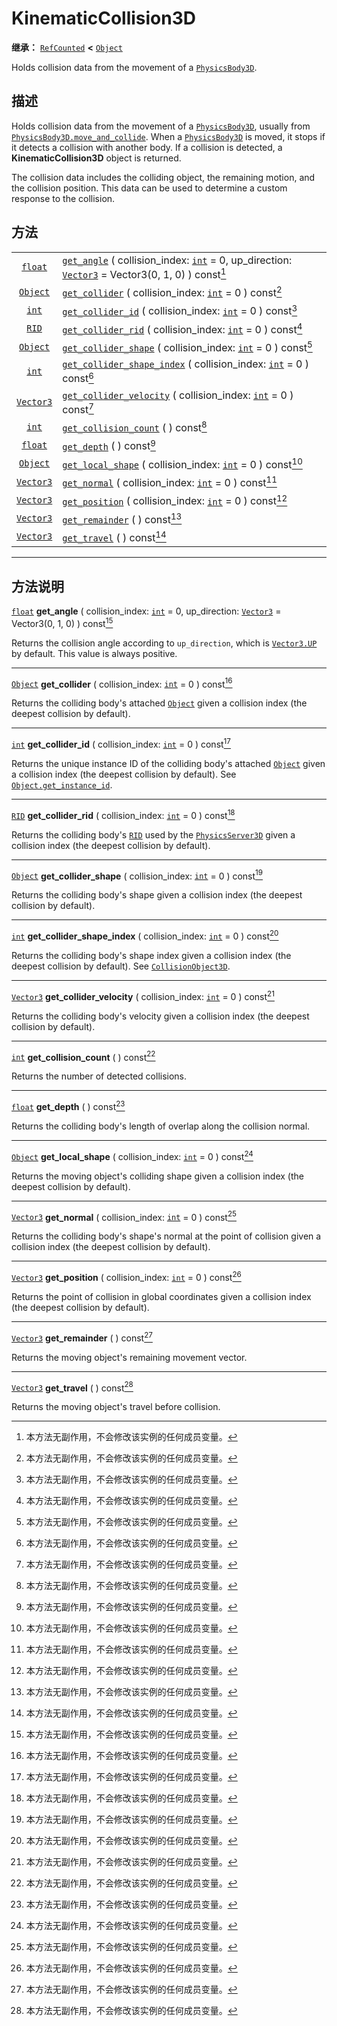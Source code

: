 <!-- ⚠ 请勿编辑本文件 ⚠ -->
<!-- 本文档使用脚本从 WeDot 引擎源码仓库生成。 -->
<!-- 生成脚本：https://github.com/WeDot-Engine/WeDot/tree/4.3/doc/tools/make_md.py； -->
<!-- 原文件：https://github.com/WeDot-Engine/WeDot/tree/4.3/doc/classes/KinematicCollision3D.xml。 -->

<div id="_class_kinematiccollision3d"></div>

# KinematicCollision3D

**继承：** [`RefCounted`](class_refcounted.md) **<** [`Object`](class_object.md)

Holds collision data from the movement of a [`PhysicsBody3D`](class_physicsbody3d.md).

## 描述

Holds collision data from the movement of a [`PhysicsBody3D`](class_physicsbody3d.md), usually from [`PhysicsBody3D.move_and_collide`](class_physicsbody3d.md#class_physicsbody3d_method_move_and_collide). When a [`PhysicsBody3D`](class_physicsbody3d.md) is moved, it stops if it detects a collision with another body. If a collision is detected, a **KinematicCollision3D** object is returned.

The collision data includes the colliding object, the remaining motion, and the collision position. This data can be used to determine a custom response to the collision.

## 方法

|||
|:-:|:--|
| [`float`](class_float.md)     | [`get_angle`](class_kinematiccollision3d.md#class_kinematiccollision3d_method_get_angle) ( collision_index: [`int`](class_int.md) = 0, up_direction: [`Vector3`](class_vector3.md) = Vector3(0, 1, 0) ) const[^const] |
| [`Object`](class_object.md)   | [`get_collider`](class_kinematiccollision3d.md#class_kinematiccollision3d_method_get_collider) ( collision_index: [`int`](class_int.md) = 0 ) const[^const]                                                           |
| [`int`](class_int.md)         | [`get_collider_id`](class_kinematiccollision3d.md#class_kinematiccollision3d_method_get_collider_id) ( collision_index: [`int`](class_int.md) = 0 ) const[^const]                                                     |
| [`RID`](class_rid.md)         | [`get_collider_rid`](class_kinematiccollision3d.md#class_kinematiccollision3d_method_get_collider_rid) ( collision_index: [`int`](class_int.md) = 0 ) const[^const]                                                   |
| [`Object`](class_object.md)   | [`get_collider_shape`](class_kinematiccollision3d.md#class_kinematiccollision3d_method_get_collider_shape) ( collision_index: [`int`](class_int.md) = 0 ) const[^const]                                               |
| [`int`](class_int.md)         | [`get_collider_shape_index`](class_kinematiccollision3d.md#class_kinematiccollision3d_method_get_collider_shape_index) ( collision_index: [`int`](class_int.md) = 0 ) const[^const]                                   |
| [`Vector3`](class_vector3.md) | [`get_collider_velocity`](class_kinematiccollision3d.md#class_kinematiccollision3d_method_get_collider_velocity) ( collision_index: [`int`](class_int.md) = 0 ) const[^const]                                         |
| [`int`](class_int.md)         | [`get_collision_count`](class_kinematiccollision3d.md#class_kinematiccollision3d_method_get_collision_count) ( ) const[^const]                                                                                        |
| [`float`](class_float.md)     | [`get_depth`](class_kinematiccollision3d.md#class_kinematiccollision3d_method_get_depth) ( ) const[^const]                                                                                                            |
| [`Object`](class_object.md)   | [`get_local_shape`](class_kinematiccollision3d.md#class_kinematiccollision3d_method_get_local_shape) ( collision_index: [`int`](class_int.md) = 0 ) const[^const]                                                     |
| [`Vector3`](class_vector3.md) | [`get_normal`](class_kinematiccollision3d.md#class_kinematiccollision3d_method_get_normal) ( collision_index: [`int`](class_int.md) = 0 ) const[^const]                                                               |
| [`Vector3`](class_vector3.md) | [`get_position`](class_kinematiccollision3d.md#class_kinematiccollision3d_method_get_position) ( collision_index: [`int`](class_int.md) = 0 ) const[^const]                                                           |
| [`Vector3`](class_vector3.md) | [`get_remainder`](class_kinematiccollision3d.md#class_kinematiccollision3d_method_get_remainder) ( ) const[^const]                                                                                                    |
| [`Vector3`](class_vector3.md) | [`get_travel`](class_kinematiccollision3d.md#class_kinematiccollision3d_method_get_travel) ( ) const[^const]                                                                                                          |

<!-- rst-class:: classref-section-separator -->

---

## 方法说明

<div id="_class_kinematiccollision3d_method_get_angle"></div>

[`float`](class_float.md) **get_angle** ( collision_index: [`int`](class_int.md) = 0, up_direction: [`Vector3`](class_vector3.md) = Vector3(0, 1, 0) ) const[^const]<div id="class_kinematiccollision3d_method_get_angle"></div>

Returns the collision angle according to `up_direction`, which is [`Vector3.UP`](class_vector3.md#class_vector3_constant_up) by default. This value is always positive.

<!-- rst-class:: classref-item-separator -->

---

<div id="_class_kinematiccollision3d_method_get_collider"></div>

[`Object`](class_object.md) **get_collider** ( collision_index: [`int`](class_int.md) = 0 ) const[^const]<div id="class_kinematiccollision3d_method_get_collider"></div>

Returns the colliding body's attached [`Object`](class_object.md) given a collision index (the deepest collision by default).

<!-- rst-class:: classref-item-separator -->

---

<div id="_class_kinematiccollision3d_method_get_collider_id"></div>

[`int`](class_int.md) **get_collider_id** ( collision_index: [`int`](class_int.md) = 0 ) const[^const]<div id="class_kinematiccollision3d_method_get_collider_id"></div>

Returns the unique instance ID of the colliding body's attached [`Object`](class_object.md) given a collision index (the deepest collision by default). See [`Object.get_instance_id`](class_object.md#class_object_method_get_instance_id).

<!-- rst-class:: classref-item-separator -->

---

<div id="_class_kinematiccollision3d_method_get_collider_rid"></div>

[`RID`](class_rid.md) **get_collider_rid** ( collision_index: [`int`](class_int.md) = 0 ) const[^const]<div id="class_kinematiccollision3d_method_get_collider_rid"></div>

Returns the colliding body's [`RID`](class_rid.md) used by the [`PhysicsServer3D`](class_physicsserver3d.md) given a collision index (the deepest collision by default).

<!-- rst-class:: classref-item-separator -->

---

<div id="_class_kinematiccollision3d_method_get_collider_shape"></div>

[`Object`](class_object.md) **get_collider_shape** ( collision_index: [`int`](class_int.md) = 0 ) const[^const]<div id="class_kinematiccollision3d_method_get_collider_shape"></div>

Returns the colliding body's shape given a collision index (the deepest collision by default).

<!-- rst-class:: classref-item-separator -->

---

<div id="_class_kinematiccollision3d_method_get_collider_shape_index"></div>

[`int`](class_int.md) **get_collider_shape_index** ( collision_index: [`int`](class_int.md) = 0 ) const[^const]<div id="class_kinematiccollision3d_method_get_collider_shape_index"></div>

Returns the colliding body's shape index given a collision index (the deepest collision by default). See [`CollisionObject3D`](class_collisionobject3d.md).

<!-- rst-class:: classref-item-separator -->

---

<div id="_class_kinematiccollision3d_method_get_collider_velocity"></div>

[`Vector3`](class_vector3.md) **get_collider_velocity** ( collision_index: [`int`](class_int.md) = 0 ) const[^const]<div id="class_kinematiccollision3d_method_get_collider_velocity"></div>

Returns the colliding body's velocity given a collision index (the deepest collision by default).

<!-- rst-class:: classref-item-separator -->

---

<div id="_class_kinematiccollision3d_method_get_collision_count"></div>

[`int`](class_int.md) **get_collision_count** ( ) const[^const]<div id="class_kinematiccollision3d_method_get_collision_count"></div>

Returns the number of detected collisions.

<!-- rst-class:: classref-item-separator -->

---

<div id="_class_kinematiccollision3d_method_get_depth"></div>

[`float`](class_float.md) **get_depth** ( ) const[^const]<div id="class_kinematiccollision3d_method_get_depth"></div>

Returns the colliding body's length of overlap along the collision normal.

<!-- rst-class:: classref-item-separator -->

---

<div id="_class_kinematiccollision3d_method_get_local_shape"></div>

[`Object`](class_object.md) **get_local_shape** ( collision_index: [`int`](class_int.md) = 0 ) const[^const]<div id="class_kinematiccollision3d_method_get_local_shape"></div>

Returns the moving object's colliding shape given a collision index (the deepest collision by default).

<!-- rst-class:: classref-item-separator -->

---

<div id="_class_kinematiccollision3d_method_get_normal"></div>

[`Vector3`](class_vector3.md) **get_normal** ( collision_index: [`int`](class_int.md) = 0 ) const[^const]<div id="class_kinematiccollision3d_method_get_normal"></div>

Returns the colliding body's shape's normal at the point of collision given a collision index (the deepest collision by default).

<!-- rst-class:: classref-item-separator -->

---

<div id="_class_kinematiccollision3d_method_get_position"></div>

[`Vector3`](class_vector3.md) **get_position** ( collision_index: [`int`](class_int.md) = 0 ) const[^const]<div id="class_kinematiccollision3d_method_get_position"></div>

Returns the point of collision in global coordinates given a collision index (the deepest collision by default).

<!-- rst-class:: classref-item-separator -->

---

<div id="_class_kinematiccollision3d_method_get_remainder"></div>

[`Vector3`](class_vector3.md) **get_remainder** ( ) const[^const]<div id="class_kinematiccollision3d_method_get_remainder"></div>

Returns the moving object's remaining movement vector.

<!-- rst-class:: classref-item-separator -->

---

<div id="_class_kinematiccollision3d_method_get_travel"></div>

[`Vector3`](class_vector3.md) **get_travel** ( ) const[^const]<div id="class_kinematiccollision3d_method_get_travel"></div>

Returns the moving object's travel before collision.

[^virtual]: 本方法通常需要用户覆盖才能生效。
[^const]: 本方法无副作用，不会修改该实例的任何成员变量。
[^vararg]: 本方法除了能接受在此处描述的参数外，还能够继续接受任意数量的参数。
[^constructor]: 本方法用于构造某个类型。
[^static]: 调用本方法无需实例，可直接使用类名进行调用。
[^operator]: 本方法描述的是使用本类型作为左操作数的有效运算符。
[^bitfield]: 这个值是由下列位标志构成位掩码的整数。
[^void]: 无返回值。
